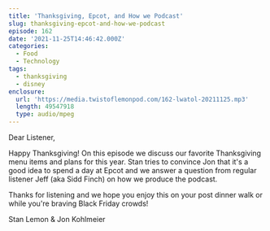 ```yaml
---
title: 'Thanksgiving, Epcot, and How we Podcast'
slug: thanksgiving-epcot-and-how-we-podcast
episode: 162
date: '2021-11-25T14:46:42.000Z'
categories:
  - Food
  - Technology
tags:
  - thanksgiving
  - disney
enclosure:
  url: 'https://media.twistoflemonpod.com/162-lwatol-20211125.mp3'
  length: 49547918
  type: audio/mpeg
---
```


Dear Listener,

Happy Thanksgiving! On this episode we discuss our favorite Thanksgiving menu items and plans for this year. Stan tries to convince Jon that it's a good idea to spend a day at Epcot and we answer a question from regular listener Jeff (aka Sidd Finch) on how we produce the podcast.

Thanks for listening and we hope you enjoy this on your post dinner walk or while you're braving Black Friday crowds!

Stan Lemon & Jon Kohlmeier
